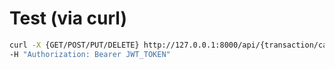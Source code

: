 # Test (via curl)

```sh
curl -X {GET/POST/PUT/DELETE} http://127.0.0.1:8000/api/{transaction/categories} \
-H "Authorization: Bearer JWT_TOKEN"
```
